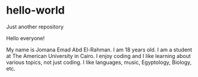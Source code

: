 # hello-world
Just another repository

Hello everyone!

My name is Jomana Emad Abd El-Rahman. I am 18 years old. I am a student at The American University in Cairo. I enjoy coding and I like learning about various topics, not just coding. I like languages, music, Egyptology, Biology, etc.
